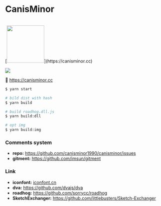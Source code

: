 # CanisMinor

<br />
[<img src="http://qn.canisminor.cc/2018-02-11-icon-1.png" width="120" />](https://canisminor.cc)

[![](https://img.shields.io/badge/canisminor.cc-online-brightgreen.svg)](https://canisminor.cc)

🔗 <https://canisminor.cc>

```bash
$ yarn start

# bild dist with hash
$ yarn build

# build roadhog.dll.js
$ yarn build:dll

# opt img
$ yarn build:img
```

### Comments system

* **repo:** <https://github.com/canisminor1990/canisminor/issues>
* **gitment:** <https://github.com/imsun/gitment>

### Link

* **iconfont:** [iconfont.cn](http://www.iconfont.cn/manage/index?manage_type=myprojects&projectId=399961)
* **dva:** <https://github.com/dvajs/dva>
* **roadhog:** <https://github.com/sorrycc/roadhog>
* **SketchExchanger:** <https://github.com/littlebusters/Sketch-Exchanger>
